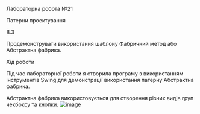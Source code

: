 Лабораторна робота №21

Патерни проектування

В.3

Продемонструвати використання шаблону Фабричний метод або Абстрактна фабрика.

Хід роботи

Під час лабораторної роботи я створила програму з використанням інструментів Swing для демонстрації використання патерну Абстрактна фабрика. 

Абстрактна фабрика використовується для створення різних видів груп чекбоксу та кнопки.
![image](https://github.com/daydreamrrrr/Laboratorni/assets/148490154/95aeab77-d970-44b3-b4b4-68f1015b3c36)

